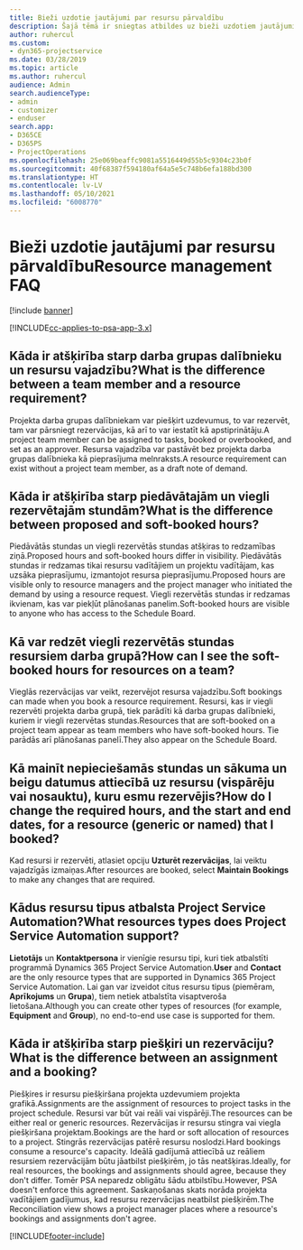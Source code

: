 ```yaml
---
title: Bieži uzdotie jautājumi par resursu pārvaldību
description: Šajā tēmā ir sniegtas atbildes uz bieži uzdotiem jautājumiem par resursu pārvaldību.
author: ruhercul
ms.custom:
- dyn365-projectservice
ms.date: 03/28/2019
ms.topic: article
ms.author: ruhercul
audience: Admin
search.audienceType:
- admin
- customizer
- enduser
search.app:
- D365CE
- D365PS
- ProjectOperations
ms.openlocfilehash: 25e069beaffc9081a5516449d55b5c9304c23b0f
ms.sourcegitcommit: 40f68387f594180af64a5e5c748b6efa188bd300
ms.translationtype: HT
ms.contentlocale: lv-LV
ms.lasthandoff: 05/10/2021
ms.locfileid: "6008770"
---
```

# <a name="resource-management-faq"></a><span data-ttu-id="4a082-103">Bieži uzdotie jautājumi par resursu pārvaldību</span><span class="sxs-lookup"><span data-stu-id="4a082-103">Resource management FAQ</span></span>

[!include [banner](../includes/psa-now-project-operations.md)]

[!INCLUDE[cc-applies-to-psa-app-3.x](../includes/cc-applies-to-psa-app-3x.md)]

## <a name="what-is-the-difference-between-a-team-member-and-a-resource-requirement"></a><span data-ttu-id="4a082-104">Kāda ir atšķirība starp darba grupas dalībnieku un resursu vajadzību?</span><span class="sxs-lookup"><span data-stu-id="4a082-104">What is the difference between a team member and a resource requirement?</span></span>

<span data-ttu-id="4a082-105">Projekta darba grupas dalībniekam var piešķirt uzdevumus, to var rezervēt, tam var pārsniegt rezervācijas, kā arī to var iestatīt kā apstiprinātāju.</span><span class="sxs-lookup"><span data-stu-id="4a082-105">A project team member can be assigned to tasks, booked or overbooked, and set as an approver.</span></span> <span data-ttu-id="4a082-106">Resursa vajadzība var pastāvēt bez projekta darba grupas dalībnieka kā pieprasījuma melnraksts.</span><span class="sxs-lookup"><span data-stu-id="4a082-106">A resource requirement can exist without a project team member, as a draft note of demand.</span></span> 

## <a name="what-is-the-difference-between-proposed-and-soft-booked-hours"></a><span data-ttu-id="4a082-107">Kāda ir atšķirība starp piedāvātajām un viegli rezervētajām stundām?</span><span class="sxs-lookup"><span data-stu-id="4a082-107">What is the difference between proposed and soft-booked hours?</span></span>

<span data-ttu-id="4a082-108">Piedāvātās stundas un viegli rezervētās stundas atšķiras to redzamības ziņā.</span><span class="sxs-lookup"><span data-stu-id="4a082-108">Proposed hours and soft-booked hours differ in visibility.</span></span> <span data-ttu-id="4a082-109">Piedāvātās stundas ir redzamas tikai resursu vadītājiem un projektu vadītājam, kas uzsāka pieprasījumu, izmantojot resursa pieprasījumu.</span><span class="sxs-lookup"><span data-stu-id="4a082-109">Proposed hours are visible only to resource managers and the project manager who initiated the demand by using a resource request.</span></span> <span data-ttu-id="4a082-110">Viegli rezervētās stundas ir redzamas ikvienam, kas var piekļūt plānošanas panelim.</span><span class="sxs-lookup"><span data-stu-id="4a082-110">Soft-booked hours are visible to anyone who has access to the Schedule Board.</span></span>

## <a name="how-can-i-see-the-soft-booked-hours-for-resources-on-a-team"></a><span data-ttu-id="4a082-111">Kā var redzēt viegli rezervētās stundas resursiem darba grupā?</span><span class="sxs-lookup"><span data-stu-id="4a082-111">How can I see the soft-booked hours for resources on a team?</span></span>

<span data-ttu-id="4a082-112">Vieglās rezervācijas var veikt, rezervējot resursa vajadzību.</span><span class="sxs-lookup"><span data-stu-id="4a082-112">Soft bookings can made when you book a resource requirement.</span></span> <span data-ttu-id="4a082-113">Resursi, kas ir viegli rezervēti projekta darba grupā, tiek parādīti kā darba grupas dalībnieki, kuriem ir viegli rezervētas stundas.</span><span class="sxs-lookup"><span data-stu-id="4a082-113">Resources that are soft-booked on a project team appear as team members who have soft-booked hours.</span></span> <span data-ttu-id="4a082-114">Tie parādās arī plānošanas panelī.</span><span class="sxs-lookup"><span data-stu-id="4a082-114">They also appear on the Schedule Board.</span></span>

## <a name="how-do-i-change-the-required-hours-and-the-start-and-end-dates-for-a-resource-generic-or-named-that-i-booked"></a><span data-ttu-id="4a082-115">Kā mainīt nepieciešamās stundas un sākuma un beigu datumus attiecībā uz resursu (vispārēju vai nosauktu), kuru esmu rezervējis?</span><span class="sxs-lookup"><span data-stu-id="4a082-115">How do I change the required hours, and the start and end dates, for a resource (generic or named) that I booked?</span></span>

<span data-ttu-id="4a082-116">Kad resursi ir rezervēti, atlasiet opciju **Uzturēt rezervācijas**, lai veiktu vajadzīgās izmaiņas.</span><span class="sxs-lookup"><span data-stu-id="4a082-116">After resources are booked, select **Maintain Bookings** to make any changes that are required.</span></span>

## <a name="what-resources-types-does-project-service-automation-support"></a><span data-ttu-id="4a082-117">Kādus resursu tipus atbalsta Project Service Automation?</span><span class="sxs-lookup"><span data-stu-id="4a082-117">What resources types does Project Service Automation support?</span></span>

<span data-ttu-id="4a082-118">**Lietotājs** un **Kontaktpersona** ir vienīgie resursu tipi, kuri tiek atbalstīti programmā Dynamics 365 Project Service Automation.</span><span class="sxs-lookup"><span data-stu-id="4a082-118">**User** and **Contact** are the only resource types that are supported in Dynamics 365 Project Service Automation.</span></span> <span data-ttu-id="4a082-119">Lai gan var izveidot citus resursu tipus (piemēram, **Aprīkojums** un **Grupa**), tiem netiek atbalstīta visaptveroša lietošana.</span><span class="sxs-lookup"><span data-stu-id="4a082-119">Although you can create other types of resources (for example, **Equipment** and **Group**), no end-to-end use case is supported for them.</span></span>

## <a name="what-is-the-difference-between-an-assignment-and-a-booking"></a><span data-ttu-id="4a082-120">Kāda ir atšķirība starp piešķiri un rezervāciju?</span><span class="sxs-lookup"><span data-stu-id="4a082-120">What is the difference between an assignment and a booking?</span></span>

<span data-ttu-id="4a082-121">Piešķires ir resursu piešķiršana projekta uzdevumiem projekta grafikā.</span><span class="sxs-lookup"><span data-stu-id="4a082-121">Assignments are the assignment of resources to project tasks in the project schedule.</span></span> <span data-ttu-id="4a082-122">Resursi var būt vai reāli vai vispārēji.</span><span class="sxs-lookup"><span data-stu-id="4a082-122">The resources can be either real or generic resources.</span></span> <span data-ttu-id="4a082-123">Rezervācijas ir resursu stingra vai viegla piešķiršana projektam.</span><span class="sxs-lookup"><span data-stu-id="4a082-123">Bookings are the hard or soft allocation of resources to a project.</span></span> <span data-ttu-id="4a082-124">Stingrās rezervācijas patērē resursu noslodzi.</span><span class="sxs-lookup"><span data-stu-id="4a082-124">Hard bookings consume a resource's capacity.</span></span> <span data-ttu-id="4a082-125">Ideālā gadījumā attiecībā uz reāliem resursiem rezervācijām būtu jāatbilst piešķirēm, jo tās neatšķiras.</span><span class="sxs-lookup"><span data-stu-id="4a082-125">Ideally, for real resources, the bookings and assignments should agree, because they don't differ.</span></span> <span data-ttu-id="4a082-126">Tomēr PSA neparedz obligātu šādu atbilstību.</span><span class="sxs-lookup"><span data-stu-id="4a082-126">However, PSA doesn't enforce this agreement.</span></span> <span data-ttu-id="4a082-127">Saskaņošanas skats norāda projekta vadītājiem gadījumus, kad resursu rezervācijas neatbilst piešķirēm.</span><span class="sxs-lookup"><span data-stu-id="4a082-127">The Reconciliation view shows a project manager places where a resource's bookings and assignments don't agree.</span></span>


[!INCLUDE[footer-include](../includes/footer-banner.md)]